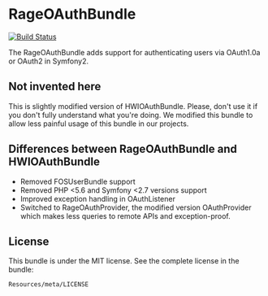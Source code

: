 RageOAuthBundle
==============

[![Build Status](https://secure.travis-ci.org/ragephp/RageOAuthBundle.svg?branch=master)](http://travis-ci.org/ragephp/RageOAuthBundle)

The RageOAuthBundle adds support for authenticating users via OAuth1.0a or OAuth2 in Symfony2.

Not invented here
-------

This is slightly modified version of HWIOAuthBundle. Please, don't use it if you don't fully understand what you're doing.
We modified this bundle to allow less painful usage of this bundle in our projects.

Differences between RageOAuthBundle and HWIOAuthBundle
-------

- Removed FOSUserBundle support
- Removed PHP <5.6 and Symfony <2.7 versions support
- Improved exception handling in OAuthListener
- Switched to RageOAuthProvider, the modified version OAuthProvider which makes less queries to remote APIs and exception-proof.

License
-------

This bundle is under the MIT license. See the complete license in the bundle:

    Resources/meta/LICENSE

